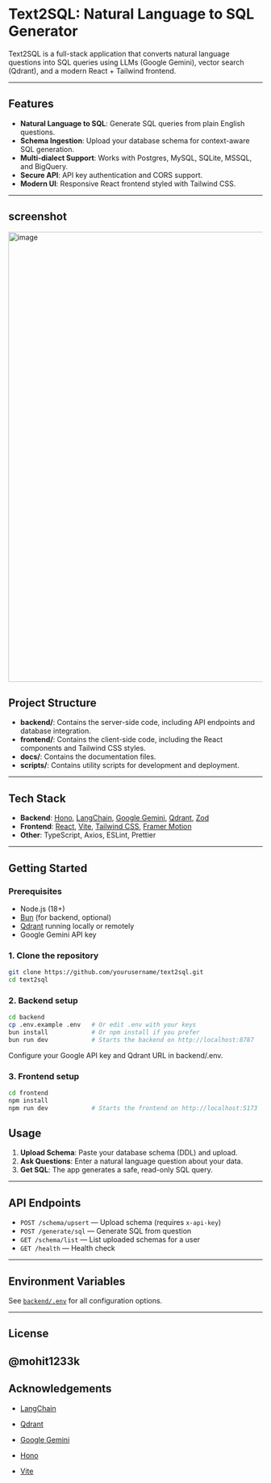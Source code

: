 ﻿# Text2SQL: Natural Language to SQL Generator

Text2SQL is a full-stack application that converts natural language questions into SQL queries using LLMs (Google Gemini), vector search (Qdrant), and a modern React + Tailwind frontend.

---

## Features

- **Natural Language to SQL**: Generate SQL queries from plain English questions.
- **Schema Ingestion**: Upload your database schema for context-aware SQL generation.
- **Multi-dialect Support**: Works with Postgres, MySQL, SQLite, MSSQL, and BigQuery.
- **Secure API**: API key authentication and CORS support.
- **Modern UI**: Responsive React frontend styled with Tailwind CSS.

--- 
## screenshot
<img width="1885" height="890" alt="image" src="https://github.com/user-attachments/assets/eb139976-10d0-42f8-84e4-be9f6d92e987" />


## Project Structure

- **backend/**: Contains the server-side code, including API endpoints and database integration.
- **frontend/**: Contains the client-side code, including the React components and Tailwind CSS styles.
- **docs/**: Contains the documentation files.
- **scripts/**: Contains utility scripts for development and deployment.

---

## Tech Stack

- **Backend**: [Hono](https://hono.dev/), [LangChain](https://js.langchain.com/), [Google Gemini](https://ai.google.dev/), [Qdrant](https://qdrant.tech/), [Zod](https://zod.dev/)
- **Frontend**: [React](https://react.dev/), [Vite](https://vitejs.dev/), [Tailwind CSS](https://tailwindcss.com/), [Framer Motion](https://www.framer.com/motion/)
- **Other**: TypeScript, Axios, ESLint, Prettier

---

## Getting Started

### Prerequisites

- Node.js (18+)
- [Bun](https://bun.sh/) (for backend, optional)
- [Qdrant](https://qdrant.tech/) running locally or remotely
- Google Gemini API key

### 1. Clone the repository

```sh
git clone https://github.com/yourusername/text2sql.git
cd text2sql
```

### 2. Backend setup

```sh
cd backend
cp .env.example .env   # Or edit .env with your keys
bun install            # Or npm install if you prefer
bun run dev            # Starts the backend on http://localhost:8787
```

Configure your Google API key and Qdrant URL in backend/.env.

### 3. Frontend setup
```sh
cd frontend
npm install
npm run dev            # Starts the frontend on http://localhost:5173
```

## Usage

1. **Upload Schema**: Paste your database schema (DDL) and upload.
2. **Ask Questions**: Enter a natural language question about your data.
3. **Get SQL**: The app generates a safe, read-only SQL query.

---

## API Endpoints

- `POST /schema/upsert` — Upload schema (requires `x-api-key`)
- `POST /generate/sql` — Generate SQL from question
- `GET /schema/list` — List uploaded schemas for a user
- `GET /health` — Health check

---

## Environment Variables

See [`backend/.env`](backend/.env) for all configuration options.

---

## License

@mohit1233k
---

## Acknowledgements

- [LangChain](https://js.langchain.com/)
- [Qdrant](https://qdrant.tech/)
- [Google Gemini](https://ai.google.dev/)
- [Hono](https://hono.dev/)

- [Vite](https://vitejs.dev/)
